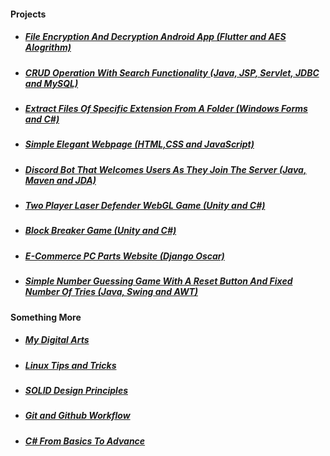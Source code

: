 #### Projects

* ##### [File Encryption And Decryption Android App (Flutter and AES Alogrithm)](https://github.com/WilcyWilson/GP-AES_Flutter-AndroidApp#readme)
* ##### [CRUD Operation With Search Functionality (Java, JSP, Servlet, JDBC and MySQL)](https://github.com/WilcyWilson/SP-JSP_Servlet_JDBC-CRUD_WebDev#readme)
* ##### [Extract Files Of Specific Extension From A Folder (Windows Forms and C#)](https://github.com/WilcyWilson/SP-WindowsForms_CSharp-WindowsApplication/tree/V1.1#readme)
* ##### [Simple Elegant Webpage (HTML,CSS and JavaScript)](https://github.com/WilcyWilson/SP-JS_HTML_CSS-Webpage#readme)
* ##### [Discord Bot That Welcomes Users As They Join The Server (Java, Maven and JDA)](https://github.com/WilcyWilson/SP-Maven_JDA_Java-DiscordBot#readme)
* ##### [Two Player Laser Defender WebGL Game (Unity and C#)](https://github.com/WilcyWilson/SP-WebGL_Unity-LaserDefender_GameDev#readme)
* ##### [Block Breaker Game (Unity and C#)](https://github.com/WilcyWilson/SP-WindowsPlatform_Unity-BlockBreaker_GameDev#readme)
* ##### [E-Commerce PC Parts Website (Django Oscar)](https://github.com/WilcyWilson/GP-DjangoOscar-ShoppingWebsite/tree/payment-gateway#readme)
* ##### [Simple Number Guessing Game With A Reset Button And Fixed Number Of Tries (Java, Swing and AWT)](https://github.com/WilcyWilson/SP-Java_Swing_AWT-GUI#readme)

#### Something More

* ##### [My Digital Arts](https://github.com/WilcyWilson/Digital-Painting#readme) 
* ##### [Linux Tips and Tricks](https://github.com/WilcyWilson/Linux-Study#readme)
* ##### [SOLID Design Principles](https://github.com/WilcyWilson/SOLID-Design-Principles#readme)
* ##### [Git and Github Workflow](https://github.com/WilcyWilson/git-github-workflow#readme)
* ##### [C# From Basics To Advance](https://github.com/WilcyWilson/CSharp-101#readme) 





